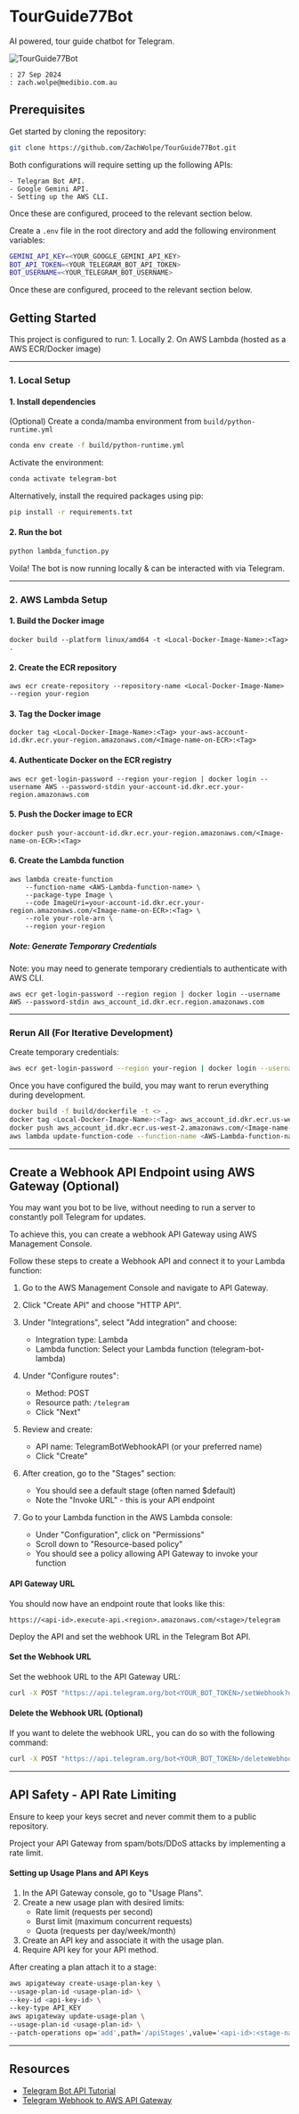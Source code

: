 # TourGuide77Bot

AI powered, tour guide chatbot for Telegram.

![TourGuide77Bot](https://github.com/ZachWolpe/TourGuide77Bot/blob/main/assets/architecture-dark.png)


```
: 27 Sep 2024
: zach.wolpe@medibio.com.au
```

## Prerequisites

Get started by cloning the repository:

```bash
git clone https://github.com/ZachWolpe/TourGuide77Bot.git
```

Both configurations will require setting up the following APIs:

    - Telegram Bot API.
    - Google Gemini API.
    - Setting up the AWS CLI.

Once these are configured, proceed to the relevant section below.

Create a `.env` file in the root directory and add the following environment variables:

```bash
GEMINI_API_KEY=<YOUR_GOOGLE_GEMINI_API_KEY>
BOT_API_TOKEN=<YOUR_TELEGRAM_BOT_API_TOKEN>
BOT_USERNAME=<YOUR_TELEGRAM_BOT_USERNAME>
```

Once these are configured, proceed to the relevant section below.


## Getting Started

This project is configured to run:
    1. Locally
    2. On AWS Lambda (hosted as a AWS ECR/Docker image)


-------------------------
### 1. Local Setup


####  1. Install dependencies

(Optional) Create a conda/mamba environment from `build/python-runtime.yml`

```bash
conda env create -f build/python-runtime.yml
```

Activate the environment:

```bash
conda activate telegram-bot
```

Alternatively, install the required packages using pip:

```bash
pip install -r requirements.txt
```

#### 2. Run the bot

```bash
python lambda_function.py
```

Voila! The bot is now running locally & can be interacted with via Telegram.

-------------------------
### 2. AWS Lambda Setup

#### 1. Build the Docker image

```
docker build --platform linux/amd64 -t <Local-Docker-Image-Name>:<Tag> .
```


#### 2. Create the ECR repository

```
aws ecr create-repository --repository-name <Local-Docker-Image-Name> --region your-region
```


#### 3. Tag the Docker image

```
docker tag <Local-Docker-Image-Name>:<Tag> your-aws-account-id.dkr.ecr.your-region.amazonaws.com/<Image-name-on-ECR>:<Tag>
```

#### 4. Authenticate Docker on the ECR registry
```
aws ecr get-login-password --region your-region | docker login --username AWS --password-stdin your-account-id.dkr.ecr.your-region.amazonaws.com
```


#### 5. Push the Docker image to ECR

```
docker push your-account-id.dkr.ecr.your-region.amazonaws.com/<Image-name-on-ECR>:<Tag>
```


#### 6. Create the Lambda function

```
aws lambda create-function 
    --function-name <AWS-Lambda-function-name> \
    --package-type Image \
    --code ImageUri=your-account-id.dkr.ecr.your-region.amazonaws.com/<Image-name-on-ECR>:<Tag> \
    --role your-role-arn \
    --region your-region
```



##### Note: Generate Temporary Credentials

Note: you may need to generate temporary credientials to authenticate with AWS CLI.

```
aws ecr get-login-password --region region | docker login --username AWS --password-stdin aws_account_id.dkr.ecr.region.amazonaws.com
```

----
### Rerun All (For Iterative Development)

Create temporary credentials:

```bash
aws ecr get-login-password --region your-region | docker login --username AWS --password-stdin your-account-id.dkr.ecr.your-region.amazonaws.com
```

Once you have configured the build, you may want to rerun everything during development.

```bash
docker build -f build/dockerfile -t <> .
docker tag <Local-Docker-Image-Name>:<Tag> aws_account_id.dkr.ecr.us-west-2.amazonaws.com/<Image-name-on-ECR>:<Tag>
docker push aws_account_id.dkr.ecr.us-west-2.amazonaws.com/<Image-name-on-ECR>:<Tag>
aws lambda update-function-code --function-name <AWS-Lambda-function-name> --image-uri aws_account_id.dkr.ecr.us-west-2.amazonaws.com/<Image-name-on-ECR>:<Tag> --region your-region
```

----
## Create a Webhook API Endpoint using AWS Gateway (Optional)

You may want you bot to be live, without needing to run a server to constantly poll Telegram for updates.

To achieve this, you can create a webhook API Gateway using AWS Management Console.



Follow these steps to create a Webhook API and connect it to your Lambda function:

1. Go to the AWS Management Console and navigate to API Gateway.

2. Click "Create API" and choose "HTTP API".

3. Under "Integrations", select "Add integration" and choose:
   - Integration type: Lambda
   - Lambda function: Select your Lambda function (telegram-bot-lambda)

4. Under "Configure routes":
   - Method: POST
   - Resource path: `/telegram`
   - Click "Next"

5. Review and create:
   - API name: TelegramBotWebhookAPI (or your preferred name)
   - Click "Create"

6. After creation, go to the "Stages" section:
   - You should see a default stage (often named $default)
   - Note the "Invoke URL" - this is your API endpoint

7. Go to your Lambda function in the AWS Lambda console:
   - Under "Configuration", click on "Permissions"
   - Scroll down to "Resource-based policy"
   - You should see a policy allowing API Gateway to invoke your function

#### API Gateway URL

You should now have an endpoint route that looks like this:

```
https://<api-id>.execute-api.<region>.amazonaws.com/<stage>/telegram
```

Deploy the API and set the webhook URL in the Telegram Bot API.

#### Set the Webhook URL

Set the webhook URL to the API Gateway URL:

```bash
curl -X POST "https://api.telegram.org/bot<YOUR_BOT_TOKEN>/setWebhook?url=https://<api-id>.execute-api.<region>.amazonaws.com/<stage>/telegram"
```

#### Delete the Webhook URL (Optional)

If you want to delete the webhook URL, you can do so with the following command:

```bash
curl -X POST "https://api.telegram.org/bot<YOUR_BOT_TOKEN>/deleteWebhook"
```

----
## API Safety - API Rate Limiting

Ensure to keep your keys secret and never commit them to a public repository.

Project your API Gateway from spam/bots/DDoS attacks by implementing a rate limit.

#### Setting up Usage Plans and API Keys

1. In the API Gateway console, go to "Usage Plans".
2. Create a new usage plan with desired limits:
   - Rate limit (requests per second)
   - Burst limit (maximum concurrent requests)
   - Quota (requests per day/week/month)
3. Create an API key and associate it with the usage plan.
4. Require API key for your API method.


After creating a plan attach it to a stage:

```bash
aws apigateway create-usage-plan-key \
--usage-plan-id <usage-plan-id> \
--key-id <api-key-id> \
--key-type API_KEY
aws apigateway update-usage-plan \
--usage-plan-id <usage-plan-id> \
--patch-operations op='add',path='/apiStages',value='<api-id>:<stage-name>'
```





----------
## Resources

- [Telegram Bot API Tutorial](https://www.youtube.com/watch?v=vZtm1wuA2yc)
- [Telegram Webhook to AWS API Gateway](https://www.youtube.com/watch?v=oYMgw4M4cD0&t=885s)
